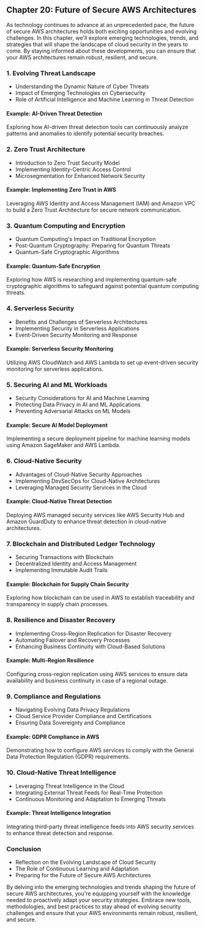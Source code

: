 ## Chapter 20: Future of Secure AWS Architectures

As technology continues to advance at an unprecedented pace, the future of secure AWS architectures holds both exciting opportunities and evolving challenges. In this chapter, we'll explore emerging technologies, trends, and strategies that will shape the landscape of cloud security in the years to come. By staying informed about these developments, you can ensure that your AWS architectures remain robust, resilient, and secure.

### 1. Evolving Threat Landscape

- Understanding the Dynamic Nature of Cyber Threats
- Impact of Emerging Technologies on Cybersecurity
- Role of Artificial Intelligence and Machine Learning in Threat Detection

#### Example: AI-Driven Threat Detection

Exploring how AI-driven threat detection tools can continuously analyze patterns and anomalies to identify potential security breaches.

### 2. Zero Trust Architecture

- Introduction to Zero Trust Security Model
- Implementing Identity-Centric Access Control
- Microsegmentation for Enhanced Network Security

#### Example: Implementing Zero Trust in AWS

Leveraging AWS Identity and Access Management (IAM) and Amazon VPC to build a Zero Trust Architecture for secure network communication.

### 3. Quantum Computing and Encryption

- Quantum Computing's Impact on Traditional Encryption
- Post-Quantum Cryptography: Preparing for Quantum Threats
- Quantum-Safe Cryptographic Algorithms

#### Example: Quantum-Safe Encryption

Exploring how AWS is researching and implementing quantum-safe cryptographic algorithms to safeguard against potential quantum computing threats.

### 4. Serverless Security

- Benefits and Challenges of Serverless Architectures
- Implementing Security in Serverless Applications
- Event-Driven Security Monitoring and Response

#### Example: Serverless Security Monitoring

Utilizing AWS CloudWatch and AWS Lambda to set up event-driven security monitoring for serverless applications.

### 5. Securing AI and ML Workloads

- Security Considerations for AI and Machine Learning
- Protecting Data Privacy in AI and ML Applications
- Preventing Adversarial Attacks on ML Models

#### Example: Secure AI Model Deployment

Implementing a secure deployment pipeline for machine learning models using Amazon SageMaker and AWS Lambda.

### 6. Cloud-Native Security

- Advantages of Cloud-Native Security Approaches
- Implementing DevSecOps for Cloud-Native Architectures
- Leveraging Managed Security Services in the Cloud

#### Example: Cloud-Native Threat Detection

Deploying AWS managed security services like AWS Security Hub and Amazon GuardDuty to enhance threat detection in cloud-native architectures.

### 7. Blockchain and Distributed Ledger Technology

- Securing Transactions with Blockchain
- Decentralized Identity and Access Management
- Implementing Immutable Audit Trails

#### Example: Blockchain for Supply Chain Security

Exploring how blockchain can be used in AWS to establish traceability and transparency in supply chain processes.

### 8. Resilience and Disaster Recovery

- Implementing Cross-Region Replication for Disaster Recovery
- Automating Failover and Recovery Processes
- Enhancing Business Continuity with Cloud-Based Solutions

#### Example: Multi-Region Resilience

Configuring cross-region replication using AWS services to ensure data availability and business continuity in case of a regional outage.

### 9. Compliance and Regulations

- Navigating Evolving Data Privacy Regulations
- Cloud Service Provider Compliance and Certifications
- Ensuring Data Sovereignty and Compliance

#### Example: GDPR Compliance in AWS

Demonstrating how to configure AWS services to comply with the General Data Protection Regulation (GDPR) requirements.

### 10. Cloud-Native Threat Intelligence

- Leveraging Threat Intelligence in the Cloud
- Integrating External Threat Feeds for Real-Time Protection
- Continuous Monitoring and Adaptation to Emerging Threats

#### Example: Threat Intelligence Integration

Integrating third-party threat intelligence feeds into AWS security services to enhance threat detection and response.

### Conclusion

- Reflection on the Evolving Landscape of Cloud Security
- The Role of Continuous Learning and Adaptation
- Preparing for the Future of Secure AWS Architectures

By delving into the emerging technologies and trends shaping the future of secure AWS architectures, you're equipping yourself with the knowledge needed to proactively adapt your security strategies. Embrace new tools, methodologies, and best practices to stay ahead of evolving security challenges and ensure that your AWS environments remain robust, resilient, and secure.
